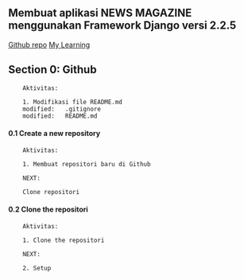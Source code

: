 ## Membuat aplikasi NEWS MAGAZINE menggunakan Framework Django versi 2.2.5

[Github repo](https://github.com/gurnitha/django-news-magazine)
[My Learning](https://www.udemy.com/course/python-django-tkinter-complete-bundle-advance/learn/lecture/16516178#overview)


## Section 0: Github

        Aktivitas:

        1. Modifikasi file README.md
        modified:   .gitignore
        modified:   README.md


#### 0.1 Create a new repository

        Aktivitas:

        1. Membuat repositori baru di Github

        NEXT:

        Clone repositori 


#### 0.2 Clone the repositori

        Aktivitas:

        1. Clone the repositori

        NEXT:

        2. Setup